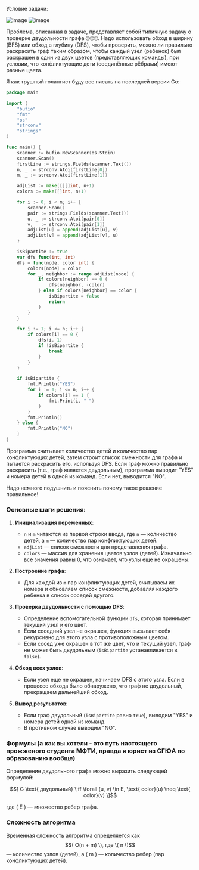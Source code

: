 Условие задачи:


![image](https://github.com/Artem-Olifirenko/Programming-Contest-1-1-PT/assets/97922268/567a2bc2-dada-4bc0-9561-63cc03303057)
![image](https://github.com/Artem-Olifirenko/Programming-Contest-1-1-PT/assets/97922268/c7381fff-a824-4a13-9eff-e7106a969913)


Проблема, описанная в задаче, представляет собой типичную задачу о проверке двудольности графа 🙄🙄🙄. Надо использовать обход в ширину (BFS) или обход в глубину (DFS), чтобы проверить, можно ли правильно раскрасить граф таким образом, чтобы каждый узел (ребенок) был раскрашен в один из двух цветов (представляющих команды), при условии, что конфликтующие дети (соединённые рёбрами) имеют разные цвета.

Я как трушный голангист буду все писать на последней версии Go:

```go
package main

import (
	"bufio"
	"fmt"
	"os"
	"strconv"
	"strings"
)

func main() {
	scanner := bufio.NewScanner(os.Stdin)
	scanner.Scan()
	firstLine := strings.Fields(scanner.Text())
	n, _ := strconv.Atoi(firstLine[0])
	m, _ := strconv.Atoi(firstLine[1])

	adjList := make([][]int, n+1)
	colors := make([]int, n+1)

	for i := 0; i < m; i++ {
		scanner.Scan()
		pair := strings.Fields(scanner.Text())
		u, _ := strconv.Atoi(pair[0])
		v, _ := strconv.Atoi(pair[1])
		adjList[u] = append(adjList[u], v)
		adjList[v] = append(adjList[v], u)
	}

	isBipartite := true
	var dfs func(int, int)
	dfs = func(node, color int) {
		colors[node] = color
		for _, neighbor := range adjList[node] {
			if colors[neighbor] == 0 {
				dfs(neighbor, -color)
			} else if colors[neighbor] == color {
				isBipartite = false
				return
			}
		}
	}

	for i := 1; i <= n; i++ {
		if colors[i] == 0 {
			dfs(i, 1)
			if !isBipartite {
				break
			}
		}
	}

	if isBipartite {
		fmt.Println("YES")
		for i := 1; i <= n; i++ {
			if colors[i] == 1 {
				fmt.Print(i, " ")
			}
		}
		fmt.Println()
	} else {
		fmt.Println("NO")
	}
}
```

Программа считывает количество детей и количество пар конфликтующих детей, затем строит список смежности для графа и пытается раскрасить его, используя DFS. Если граф можно правильно раскрасить (т.е., граф является двудольным), программа выводит "YES" и номера детей в одной из команд. Если нет, выводится "NO".

Надо немного подушнить и пояснить почему такое решение правильное!

### Основные шаги решения:

1. **Инициализация переменных**:
   - `n` и `m` читаются из первой строки ввода, где `n` — количество детей, а `m` — количество пар конфликтующих детей.
   - `adjList` — список смежности для представления графа.
   - `colors` — массив для хранения цветов узлов (детей). Изначально все значения равны 0, что означает, что узлы еще не окрашены.

2. **Построение графа**:
   - Для каждой из `m` пар конфликтующих детей, считываем их номера и обновляем список смежности, добавляя каждого ребенка в список соседей другого.

3. **Проверка двудольности с помощью DFS**:
   - Определение вспомогательной функции `dfs`, которая принимает текущий узел и его цвет.
   - Если соседний узел не окрашен, функция вызывает себя рекурсивно для этого узла с противоположным цветом.
   - Если сосед уже окрашен в тот же цвет, что и текущий узел, граф не может быть двудольным (`isBipartite` устанавливается в `false`).

4. **Обход всех узлов**:
   - Если узел еще не окрашен, начинаем DFS с этого узла. Если в процессе обхода было обнаружено, что граф не двудольный, прекращаем дальнейший обход.

5. **Вывод результатов**:
   - Если граф двудольный (`isBipartite` равно `true`), выводим "YES" и номера детей одной из команд.
   - В противном случае выводим "NO".

### Формулы (а как вы хотели - это путь настоящего прожженого студента МФТИ, правда я юрист из СГЮА по образованию вообще)

Определение двудольного графа можно выразить следующей формулой:

$$[ G \text{ двудольный} \iff \forall (u, v) \in E, \text{ color}(u) \neq \text{ color}(v) \]$$

где \( E \) — множество ребер графа.

### Сложность алгоритма

Временная сложность алгоритма определяется как $$( O(n + m) \), где \( n \)$$ — количество узлов (детей), а \( m \) — количество ребер (пар конфликтующих детей).
